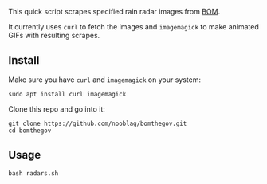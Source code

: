 This quick script scrapes specified rain radar images from [BOM](http://www.bom.gov.au/).

It currently uses `curl` to fetch the images and `imagemagick` to make animated GIFs with resulting scrapes.

## Install

Make sure you have `curl` and `imagemagick` on your system:

```
sudo apt install curl imagemagick
```

Clone this repo and go into it:

```
git clone https://github.com/nooblag/bomthegov.git
cd bomthegov
```

## Usage

```
bash radars.sh
```
